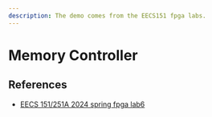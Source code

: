 ```yaml
---
description: The demo comes from the EECS151 fpga labs.
---
```


# Memory Controller


## References

* [EECS 151/251A 2024 spring fpga lab6](https://github.com/EECS150/fpga_labs_sp24/tree/main/lab6)
